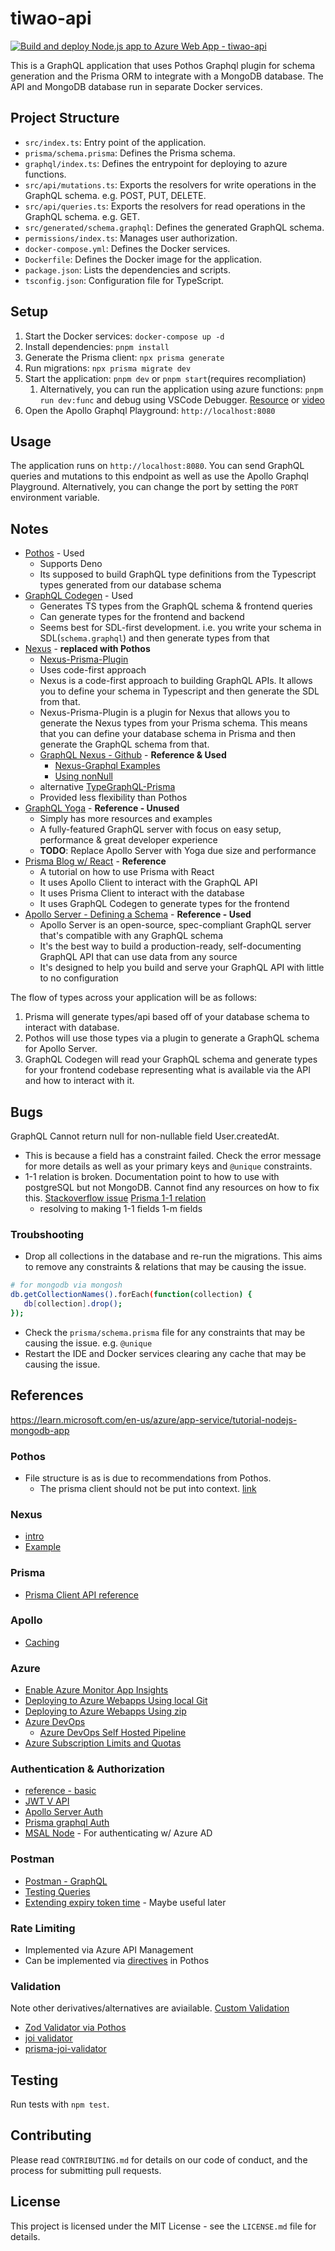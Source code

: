 # tiwao-api

[![Build and deploy Node.js app to Azure Web App - tiwao-api](https://github.com/tiwaojo/tiwao-api/actions/workflows/dev_tiwao-api.yml/badge.svg)](https://github.com/tiwaojo/tiwao-api/actions/workflows/dev_tiwao-api.yml)

This is a GraphQL application that uses Pothos Graphql plugin for schema generation and the Prisma ORM to integrate with a MongoDB database. The API and MongoDB database run in separate Docker services.

## Project Structure

- `src/index.ts`: Entry point of the application.
- `prisma/schema.prisma`: Defines the Prisma schema.
- `graphql/index.ts`: Defines the entrypoint for deploying to azure functions.
- `src/api/mutations.ts`: Exports the resolvers for write operations in the GraphQL schema. e.g. POST, PUT, DELETE.
- `src/api/queries.ts`: Exports the resolvers for read operations in the GraphQL schema. e.g. GET.
- `src/generated/schema.graphql`: Defines the generated GraphQL schema.
- `permissions/index.ts`: Manages user authorization.
- `docker-compose.yml`: Defines the Docker services.
- `Dockerfile`: Defines the Docker image for the application.
- `package.json`: Lists the dependencies and scripts.
- `tsconfig.json`: Configuration file for TypeScript.

## Setup

1. Start the Docker services: `docker-compose up -d`
2. Install dependencies: `pnpm install`
3. Generate the Prisma client: `npx prisma generate`
4. Run migrations: `npx prisma migrate dev`
5. Start the application: `pnpm dev` or `pnpm start`(requires recompliation)
   1. Alternatively, you can run the application using azure functions: `pnpm run dev:func` and debug using VSCode Debugger. [Resource](https://www.apollographql.com/docs/apollo-server/v3/deployment/azure-functions/) or [video](https://youtu.be/unUeFApHeT0)
6. Open the Apollo Graphql Playground: `http://localhost:8080`  

## Usage

The application runs on `http://localhost:8080`. You can send GraphQL queries and mutations to this endpoint as well as use the Apollo Graphql Playground. Alternatively, you can change the port by setting the `PORT` environment variable.

## Notes
- [Pothos](https://pothos-graphql.dev/) - Used
    - Supports Deno
    - Its supposed to build GraphQL type definitions from the Typescript types generated from our database schema
- [GraphQL Codegen](https://the-guild.dev/graphql/codegen) - Used
    - Generates TS types from the GraphQL schema & frontend queries
    - Can generate types for the frontend and backend
    - Seems best for SDL-first development. i.e. you write your schema in SDL(`schema.graphql`) and then generate types from that
- [Nexus](https://nexusjs.org/docs/) - **replaced with Pothos**
    - [Nexus-Prisma-Plugin](https://graphql-nexus.github.io/nexus-prisma)
    - Uses code-first approach
    - Nexus is a code-first approach to building GraphQL APIs. It allows you to define your schema in Typescript and then generate the SDL from that.
    - Nexus-Prisma-Plugin is a plugin for Nexus that allows you to generate the Nexus types from your Prisma schema. This means that you can define your database schema in Prisma and then generate the GraphQL schema from that.
    - [GraphQL Nexus - Github](https://github.com/prisma/prisma-examples/tree/latest/typescript/graphql-nexus) - **Reference & Used**
        - [Nexus-Graphql Examples](https://github.com/graphql-nexus/nexus/tree/main/examples)
        - [Using nonNull](https://nexusjs.org/docs/api/list-nonNull#nonnull)
    - alternative [TypeGraphQL-Prisma](https://www.npmjs.com/package/typegraphql-prisma)
    - Provided less flexibility than Pothos
- [GraphQL Yoga](https://the-guild.dev/graphql/yoga-server/tutorial/basic/07-connecting-server-and-database) - **Reference - Unused**
    - Simply has more resources and examples
    - A fully-featured GraphQL server with focus on easy setup, performance & great developer experience
    - **TODO**: Replace Apollo Server with Yoga due size and performance
- [Prisma Blog w/ React](https://www.prisma.io/blog/e2e-type-safety-graphql-react-2-j9mEyHY0Ej) - **Reference**
    - A tutorial on how to use Prisma with React
    - It uses Apollo Client to interact with the GraphQL API
    - It uses Prisma Client to interact with the database
    - It uses GraphQL Codegen to generate types for the frontend
- [Apollo Server - Defining a Schema](https://www.apollographql.com/docs/apollo-server/schema/schema) - **Reference - Used**
    - Apollo Server is an open-source, spec-compliant GraphQL server that's compatible with any GraphQL schema
    - It's the best way to build a production-ready, self-documenting GraphQL API that can use data from any source
    - It's designed to help you build and serve your GraphQL API with little to no configuration

The flow of types across your application will be as follows:
1. Prisma will generate types/api based off of your database schema to interact with database.
2. Pothos will use those types via a plugin to generate a GraphQL schema for Apollo Server.
3. GraphQL Codegen will read your GraphQL schema and generate types for your frontend codebase representing what is available via the API and how to interact with it.

## Bugs
GraphQL Cannot return null for non-nullable field User.createdAt.
- This is because a field has a constraint failed. Check the error message for more details as well as your primary keys and `@unique` constraints.
- 1-1 relation is broken. Documentation point to how to use with postgreSQL but not MongoDB. Cannot find any resources on how to fix this. [Stackoverflow issue](https://stackoverflow.com/questions/78038901/prismamongo-cant-delete-model-with-relations-the-change-you-are-trying-to) [Prisma 1-1 relation](https://www.prisma.io/docs/orm/prisma-schema/data-model/relations/one-to-one-relations#mongodb)
    - resolving to making 1-1 fields 1-m fields
### Troubshooting
- Drop all collections in the database and re-run the migrations. This aims to remove any constraints & relations that may be causing the issue.
```sh
# for mongodb via mongosh
db.getCollectionNames().forEach(function(collection) {
   db[collection].drop();
});
```
- Check the `prisma/schema.prisma` file for any constraints that may be causing the issue. e.g. `@unique`
- Restart the IDE and Docker services clearing any cache that may be causing the issue.

## References
https://learn.microsoft.com/en-us/azure/app-service/tutorial-nodejs-mongodb-app

### Pothos
- File structure is as is due to recommendations from Pothos.
    - The prisma client should not be put into context. [link](https://pothos-graphql.dev/docs/plugins/prisma#:~:text=It%20is%20strongly,Context)
### Nexus
- [intro](https://www.prisma.io/blog/using-graphql-nexus-with-a-database-pmyl3660ncst)
- [Example](https://blog.reilly.dev/building-typesafe-full-stack-app-w-apollo-server-4-railway-prisma-pothos-next-ts-part-1-setting-up-the-server#heading-add-root-mutation-andamp-resolver-for-user-type)
### Prisma
- [Prisma Client API reference](https://www.prisma.io/docs/orm/reference/prisma-client-reference#upsert)
### Apollo
- [Caching](https://www.apollographql.com/docs/apollo-server/performance/caching#setting-cache-hints)

### Azure
- [Enable Azure Monitor App Insights](https://learn.microsoft.com/en-us/azure/azure-monitor/app/javascript-sdk?tabs=npmpackage)
- [Deploying to Azure Webapps Using local Git](https://learn.microsoft.com/en-us/azure/app-service/deploy-zip?tabs=cli)
- [Deploying to Azure Webapps Using zip](https://learn.microsoft.com/en-us/azure/app-service/deploy-zip?tabs=cli)
- [Azure DevOps](https://www.youtube.com/watch?v=5jOvVY1G62U)
  - [Azure DevOps Self Hosted Pipeline](https://stackoverflow.com/a/76656218)
- [Azure Subscription Limits and Quotas](https://learn.microsoft.com/en-us/azure/azure-resource-manager/management/azure-subscription-service-limits#api-management-limits)

### Authentication & Authorization
- [reference - basic](https://github.com/mandiwise/basic-apollo-auth-demo)
- [JWT V API](https://softwareengineering.stackexchange.com/a/419604)
- [Apollo Server Auth](https://www.apollographql.com/docs/apollo-server/security/authentication/#in-resolvers)
- [Prisma graphql Auth](https://github.com/prisma/prisma-examples/blob/latest/typescript/graphql-auth/src/permissions/index.ts)
- [MSAL Node](https://github.com/AzureAD/microsoft-authentication-library-for-js/tree/dev/lib/msal-node) - For authenticating w/ Azure AD

### Postman
- [Postman - GraphQL](https://learning.postman.com/docs/sending-requests/supported-api-frameworks/graphql/)
- [Testing Queries](https://youtu.be/kygb3sf3Nhc)
- [Extending expiry token time](https://community.postman.com/t/is-it-possible-to-extend-the-expiry-time-of-a-token/44841/3) - Maybe useful later

### Rate Limiting
- Implemented via Azure API Management
- Can be implemented via [directives](https://pothos-graphql.dev/docs/plugins/directives) in Pothos

### Validation
Note other derivatives/alternatives are aviailable. [Custom Validation](https://www.prisma.io/docs/orm/prisma-client/queries/custom-validation)
- [Zod Validator via Pothos](https://pothos-graphql.dev/docs/plugins/validation)
- [joi validator](https://joi.dev/)
- [prisma-joi-validator](https://github.com/omar-dulaimi/prisma-joi-generator)

## Testing

Run tests with `npm test`.

## Contributing

Please read `CONTRIBUTING.md` for details on our code of conduct, and the process for submitting pull requests.

## License

This project is licensed under the MIT License - see the `LICENSE.md` file for details.
